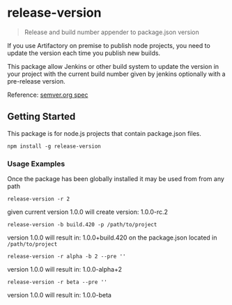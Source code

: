 # release-version

> Release and build number appender to package.json version

If you use Artifactory on premise to publish node projects,
you need to update the version each time you publish new builds.

This package allow Jenkins or other build system to update the version in your project
with the current build number given by jenkins optionally with a pre-release version.

Reference: [semver.org spec](http://semver.org/#spec-item-9)

## Getting Started
This package is for node.js projects that contain package.json files.

```shell
npm install -g release-version
```


### Usage Examples
Once the package has been globally installed it may be used from from any path


```shell
release-version -r 2
```
given current version 1.0.0 will create version: 1.0.0-rc.2


```shell
release-version -b build.420 -p /path/to/project
```
version 1.0.0 will result in: 1.0.0+build.420 on the package.json located in `/path/to/project`


```shell
release-version -r alpha -b 2 --pre ''
```
version 1.0.0 will result in: 1.0.0-alpha+2


```shell
release-version -r beta --pre ''
```
version 1.0.0 will result in: 1.0.0-beta

